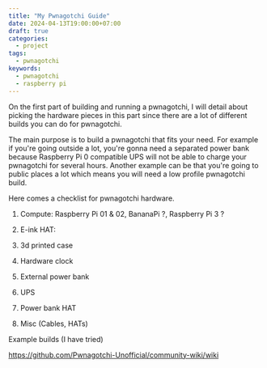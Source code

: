 ```yaml
---
title: "My Pwnagotchi Guide"
date: 2024-04-13T19:00:00+07:00
draft: true
categories:
  - project
tags:
  - pwnagotchi
keywords:
  - pwnagotchi
  - raspberry pi
---
```

On the first part of building and running a pwnagotchi, I will detail about picking the hardware pieces in this part since there are a lot of different builds you can do for pwnagotchi.

The main purpose is to build a pwnagotchi that fits your need. For example if you're going outside a lot, you're gonna need a separated power bank because Raspberry Pi 0 compatible UPS will not be able to charge your pwnagotchi for several hours. Another example can be that you're going to public places a lot which means you will need a low profile pwnagotchi build.

Here comes a checklist for pwnagotchi hardware.

1. Compute: Raspberry Pi 01 & 02, BananaPi ?, Raspberry Pi 3 ?

2. E-ink HAT:

3. 3d printed case

4. Hardware clock

5. External power bank

6. UPS

7. Power bank HAT

8. Misc (Cables, HATs)

Example builds (I have tried)

https://github.com/Pwnagotchi-Unofficial/community-wiki/wiki